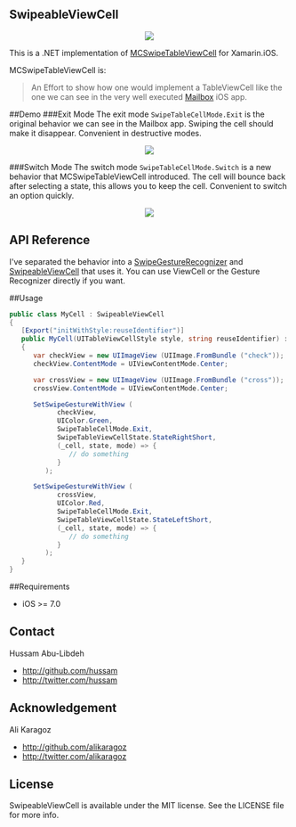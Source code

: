 SwipeableViewCell
--------------------

<p align="center"><img src="https://raw.github.com/hussamal/SwipeableViewCell/master/github-assets/mcswipe-front.png"/></p>

This is a .NET implementation of [MCSwipeTableViewCell](https://github.com/alikaragoz/MCSwipeTableViewCell) for Xamarin.iOS.

MCSwipeTableViewCell is:

>An Effort to show how one would implement a TableViewCell like the one we can see in the very well executed [Mailbox](http://www.mailboxapp.com/) iOS app. 

##Demo
###Exit Mode
The exit mode `SwipeTableCellMode.Exit` is the original behavior we can see in the Mailbox app. Swiping the cell should make it disappear. Convenient in destructive modes.

<p align="center"><img src="https://raw.github.com/hussamal/SwipeableViewCell/master/github-assets/mcswipe-exit.gif"/></p>

###Switch Mode
The switch mode `SwipeTableCellMode.Switch` is a new behavior that MCSwipeTableViewCell introduced. The cell will bounce back after selecting a state, this allows you to keep the cell. Convenient to switch an option quickly.

<p align="center"><img src="https://raw.github.com/hussamal/SwipeableViewCell/master/github-assets/mcswipe-switch.gif"/></p>

## API Reference
I've separated the behavior into a [SwipeGestureRecognizer](CellSwipeGestureRecognizer.cs) and [SwipeableViewCell](SwipeableViewCell.cs) that uses it. You can use ViewCell or the Gesture Recognizer directly if you want.

##Usage

```csharp
public class MyCell : SwipeableViewCell
{
   [Export("initWithStyle:reuseIdentifier")]
   public MyCell(UITableViewCellStyle style, string reuseIdentifier) : base(style, reuseIdentifier)
   {
      var checkView = new UIImageView (UIImage.FromBundle ("check"));
      checkView.ContentMode = UIViewContentMode.Center;

      var crossView = new UIImageView (UIImage.FromBundle ("cross"));
      crossView.ContentMode = UIViewContentMode.Center;

      SetSwipeGestureWithView (
            checkView,
            UIColor.Green,
            SwipeTableCellMode.Exit,
            SwipeTableViewCellState.StateRightShort,
            (_cell, state, mode) => {
               // do something
            }
         );

      SetSwipeGestureWithView (
            crossView,
            UIColor.Red,
            SwipeTableCellMode.Exit,
            SwipeTableViewCellState.StateLeftShort,
            (_cell, state, mode) => {
               // do something
            }
         );
   }
}
```


##Requirements
- iOS >= 7.0

## Contact

Hussam Abu-Libdeh

- http://github.com/hussam
- http://twitter.com/hussam

## Acknowledgement

Ali Karagoz

- http://github.com/alikaragoz
- http://twitter.com/alikaragoz

## License

SwipeableViewCell is available under the MIT license. See the LICENSE file for more info.
